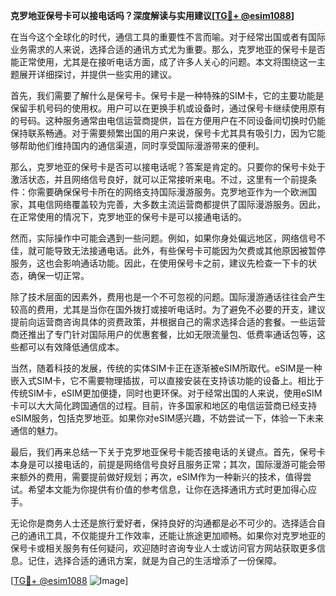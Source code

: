 **克罗地亚保号卡可以接电话吗？深度解读与实用建议[[TG💪+ @esim1088](https://t.me/s/esim1088)]**

在当今这个全球化的时代，通信工具的重要性不言而喻。对于经常出国或者有国际业务需求的人来说，选择合适的通讯方式尤为重要。那么，克罗地亚的保号卡是否能正常使用，尤其是在接听电话方面，成了许多人关心的问题。本文将围绕这一主题展开详细探讨，并提供一些实用的建议。

首先，我们需要了解什么是保号卡。保号卡是一种特殊的SIM卡，它的主要功能是保留手机号码的使用权。用户可以在更换手机或设备时，通过保号卡继续使用原有的号码。这种服务通常由电信运营商提供，旨在方便用户在不同设备间切换时仍能保持联系畅通。对于需要频繁出国的用户来说，保号卡尤其具有吸引力，因为它能够帮助他们维持国内的通信渠道，同时享受国际漫游带来的便利。

那么，克罗地亚的保号卡是否可以接电话呢？答案是肯定的。只要你的保号卡处于激活状态，并且网络信号良好，就可以正常接听来电。不过，这里有一个前提条件：你需要确保保号卡所在的网络支持国际漫游服务。克罗地亚作为一个欧洲国家，其电信网络覆盖较为完善，大多数主流运营商都提供了国际漫游服务。因此，在正常使用的情况下，克罗地亚的保号卡是可以接通电话的。

然而，实际操作中可能会遇到一些问题。例如，如果你身处偏远地区，网络信号不佳，就可能导致无法接通电话。此外，有些保号卡可能因为欠费或其他原因被暂停服务，这也会影响通话功能。因此，在使用保号卡之前，建议先检查一下卡的状态，确保一切正常。

除了技术层面的因素外，费用也是一个不可忽视的问题。国际漫游通话往往会产生较高的费用，尤其是当你在国外拨打或接听电话时。为了避免不必要的开支，建议提前向运营商咨询具体的资费政策，并根据自己的需求选择合适的套餐。一些运营商还推出了专门针对国际用户的优惠套餐，比如无限流量包、低费率通话包等，这些都可以有效降低通信成本。

当然，随着科技的发展，传统的实体SIM卡正在逐渐被eSIM所取代。eSIM是一种嵌入式SIM卡，它不需要物理插拔，可以直接安装在支持该功能的设备上。相比于传统SIM卡，eSIM更加便捷，同时也更环保。对于经常出国的人来说，使用eSIM卡可以大大简化跨国通信的过程。目前，许多国家和地区的电信运营商已经支持eSIM服务，包括克罗地亚。如果你对eSIM感兴趣，不妨尝试一下，体验一下未来通信的魅力。

最后，我们再来总结一下关于克罗地亚保号卡能否接电话的关键点。首先，保号卡本身是可以接电话的，前提是网络信号良好且服务正常；其次，国际漫游可能会带来额外的费用，需要提前做好规划；再次，eSIM作为一种新兴的技术，值得尝试。希望本文能为你提供有价值的参考信息，让你在选择通讯方式时更加得心应手。

无论你是商务人士还是旅行爱好者，保持良好的沟通都是必不可少的。选择适合自己的通讯工具，不仅能提升工作效率，还能让旅途更加顺畅。如果你对克罗地亚的保号卡或相关服务有任何疑问，欢迎随时咨询专业人士或访问官方网站获取更多信息。记住，选择合适的通讯方案，就是为自己的生活增添了一份保障。

[[TG💪+ @esim1088](https://t.me/s/esim1088) ![Image](https://i.postimg.cc/4NQfJmqS/Snipaste-2025-05-13-00-14-12.png)]